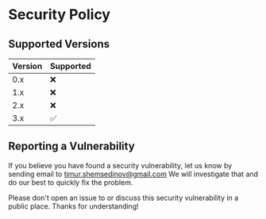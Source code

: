 # Security Policy

## Supported Versions

| Version | Supported          |
| ------- | ------------------ |
| 0.x     | :x:                |
| 1.x     | :x:                |
| 2.x     | :x:                |
| 3.x     | :white_check_mark: |

## Reporting a Vulnerability

If you believe you have found a security vulnerability, let us know by sending
email to [timur.shemsedinov@gmail.com](mailto:timur.shemsedinov@gmail.com)
We will investigate that and do our best to quickly fix the problem.

Please don't open an issue to or discuss this security vulnerability in a public
place. Thanks for understanding!
